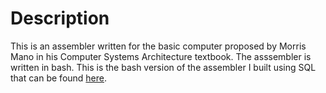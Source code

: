 # Description

This is an assembler written for the basic computer proposed by Morris Mano in his Computer Systems Architecture textbook. The asssembler is written in bash.
This is the bash version of the assembler I built using SQL that can be found [here](https://github.com/MohamedAbdeen21/basic_assembler_SQL).

